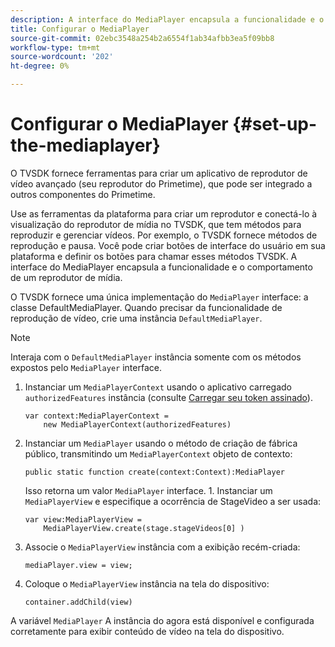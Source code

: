 ```yaml
---
description: A interface do MediaPlayer encapsula a funcionalidade e o comportamento de um reprodutor de mídia.
title: Configurar o MediaPlayer
source-git-commit: 02ebc3548a254b2a6554f1ab34afbb3ea5f09bb8
workflow-type: tm+mt
source-wordcount: '202'
ht-degree: 0%

---
```


# Configurar o MediaPlayer {#set-up-the-mediaplayer}

O TVSDK fornece ferramentas para criar um aplicativo de reprodutor de vídeo avançado (seu reprodutor do Primetime), que pode ser integrado a outros componentes do Primetime.

Use as ferramentas da plataforma para criar um reprodutor e conectá-lo à visualização do reprodutor de mídia no TVSDK, que tem métodos para reproduzir e gerenciar vídeos. Por exemplo, o TVSDK fornece métodos de reprodução e pausa. Você pode criar botões de interface do usuário em sua plataforma e definir os botões para chamar esses métodos TVSDK. A interface do MediaPlayer encapsula a funcionalidade e o comportamento de um reprodutor de mídia.

O TVSDK fornece uma única implementação do `MediaPlayer` interface: a classe DefaultMediaPlayer. Quando precisar da funcionalidade de reprodução de vídeo, crie uma instância `DefaultMediaPlayer`.

>[!NOTE]
>
>Interaja com o `DefaultMediaPlayer` instância somente com os métodos expostos pelo `MediaPlayer` interface.

1. Instanciar um `MediaPlayerContext` usando o aplicativo carregado `authorizedFeatures` instância (consulte [Carregar seu token assinado](../../tvsdk-1.4-for-desktop-hls/t-psdk-dhls-1.4-configure/t-psdk-dhls-1.4-get-signed-token.md)).

   ```
   var context:MediaPlayerContext =  
       new MediaPlayerContext(authorizedFeatures)
   ```

1. Instanciar um `MediaPlayer` usando o método de criação de fábrica público, transmitindo um `MediaPlayerContext` objeto de contexto:

   ```
   public static function create(context:Context):MediaPlayer
   ```

   Isso retorna um valor `MediaPlayer` interface. 1. Instanciar um `MediaPlayerView` e especifique a ocorrência de StageVideo a ser usada:

   ```
   var view:MediaPlayerView =  
       MediaPlayerView.create(stage.stageVideos[0] )
   ```

1. Associe o `MediaPlayerView` instância com a exibição recém-criada:

   ```
   mediaPlayer.view = view;
   ```

1. Coloque o `MediaPlayerView` instância na tela do dispositivo:

   ```
   container.addChild(view)
   ```

A variável `MediaPlayer` A instância do agora está disponível e configurada corretamente para exibir conteúdo de vídeo na tela do dispositivo.
